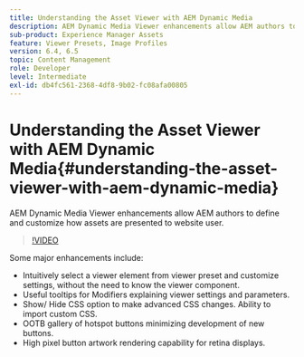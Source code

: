 ```yaml
---
title: Understanding the Asset Viewer with AEM Dynamic Media
description: AEM Dynamic Media Viewer enhancements allow AEM authors to define and customize how assets are presented to website user.
sub-product: Experience Manager Assets
feature: Viewer Presets, Image Profiles
version: 6.4, 6.5
topic: Content Management
role: Developer
level: Intermediate
exl-id: db4fc561-2368-4df8-9b02-fc08afa00805
---
```

# Understanding the Asset Viewer with AEM Dynamic Media{#understanding-the-asset-viewer-with-aem-dynamic-media}

AEM Dynamic Media Viewer enhancements allow AEM authors to define and customize how assets are presented to website user.

>[!VIDEO](https://video.tv.adobe.com/v/17783?quality=12&learn=on)

Some major enhancements include:

* Intuitively select a viewer element from viewer preset and customize settings, without the need to know the viewer component. 
* Useful tooltips for Modifiers explaining viewer settings and parameters.
* Show/ Hide CSS option to make advanced CSS changes. Ability to import custom CSS.
* OOTB gallery of hotspot buttons minimizing development of new buttons.
* High pixel button artwork rendering capability for retina displays.
